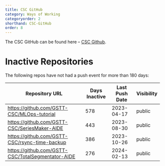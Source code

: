 ```yaml
---
title: CSC GitHub
category: Ways of Working
categoryorder: 2
shorthand: CSC-GitHub
order: 8
---
```


The CSC GitHub can be found here – <a href="https://github.com/GSTT-CSC/">CSC Github</a>.

# Inactive Repositories

The following repos have not had a push event for more than 180 days:

| Repository URL | Days Inactive | Last Push Date | Visibility |
| --- | --- | --- | --- |
| https://github.com/GSTT-CSC/MLOps-tutorial | 578 | 2023-04-17 | public |
| https://github.com/GSTT-CSC/SeriesMaker-AIDE | 443 | 2023-08-30 | public |
| https://github.com/GSTT-CSC/rsync-time-backup | 386 | 2023-10-26 | public |
| https://github.com/GSTT-CSC/TotalSegmentator-AIDE | 276 | 2024-02-13 | public |
